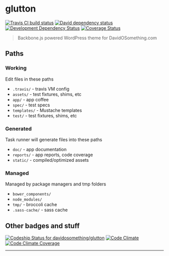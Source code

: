 # glutton

[![Travis CI build status][travisBadge]][travisLink]
[![David dependency status][davidBadge]][davidLink]
[![Development Dependency Status][davidDevBadge]][davidDevLink]
[![Coverage Status][coverallsBadge]][coverallsLink]

> Backbone.js powered WordPress theme for DavidOSomething.com

## Paths

### Working

Edit files in these paths

- `.travis/` - travis VM config
- `assets/` - test fixtures, shims, etc
- `app/` - app coffee
- `spec/` - test specs
- `templates/` - Mustache templates
- `test/` - test fixtures, shims, etc

### Generated

Task runner will generate files into these paths

- `doc/` - app documentation
- `reports/` - app reports, code coverage
- `static/` - compiled/optimized assets

### Managed

Managed by package managers and tmp folders

- `bower_components/`
- `node_modules/`
- `tmp/` - broccoli cache
- `.sass-cache/` - sass cache

## Other badges and stuff
[![Codeship Status for davidosomething/glutton][codeshipBadge]][codeshipLink]
[![Code Climate][codeClimateBadge]][codeClimateLink]
[![Code Climate Coverage][codeClimateCoverageBadge]][codeClimateLink]

----


[codeClimateBadge]: https://codeclimate.com/github/davidosomething/glutton/badges/gpa.svg
[codeClimateLink]:  https://codeclimate.com/github/davidosomething/glutton
[codeClimateCoverageBadge]: https://codeclimate.com/github/davidosomething/glutton/badges/coverage.svg
[codeshipBadge]:  https://www.codeship.io/projects/4c4f8010-0f00-0132-fc79-02c0648a600f/status?branch=master
[codeshipLink]:   https://www.codeship.io/projects/32535
[coverallsBadge]: https://coveralls.io/repos/davidosomething/glutton/badge.png
[coverallsLink]:  https://coveralls.io/r/davidosomething/glutton
[davidBadge]:     https://david-dm.org/davidosomething/glutton.png?theme=shields.io
[davidLink]:      https://david-dm.org/davidosomething/glutton#info=dependencies
[davidDevBadge]:  https://david-dm.org/davidosomething/glutton/dev-status.png?theme=shields.io
[davidDevLink]:   https://david-dm.org/davidosomething/glutton#info=devDependencies
[travisLink]:     https://travis-ci.org/davidosomething/glutton
[travisBadge]:    http://travis-ci.org/davidosomething/glutton.png
